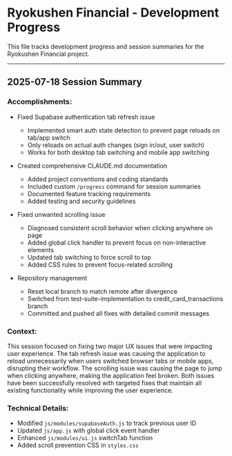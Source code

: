 # Ryokushen Financial - Development Progress

This file tracks development progress and session summaries for the Ryokushen Financial project.

---

## 2025-07-18 Session Summary

### Accomplishments:
- Fixed Supabase authentication tab refresh issue
  - Implemented smart auth state detection to prevent page reloads on tab/app switch
  - Only reloads on actual auth changes (sign in/out, user switch)
  - Works for both desktop tab switching and mobile app switching
  
- Created comprehensive CLAUDE.md documentation
  - Added project conventions and coding standards
  - Included custom `/progress` command for session summaries
  - Documented feature tracking requirements
  - Added testing and security guidelines
  
- Fixed unwanted scrolling issue
  - Diagnosed consistent scroll behavior when clicking anywhere on page
  - Added global click handler to prevent focus on non-interactive elements
  - Updated tab switching to force scroll to top
  - Added CSS rules to prevent focus-related scrolling
  
- Repository management
  - Reset local branch to match remote after divergence
  - Switched from test-suite-implementation to credit_card_transactions branch
  - Committed and pushed all fixes with detailed commit messages

### Context:
This session focused on fixing two major UX issues that were impacting user experience. The tab refresh issue was causing the application to reload unnecessarily when users switched browser tabs or mobile apps, disrupting their workflow. The scrolling issue was causing the page to jump when clicking anywhere, making the application feel broken. Both issues have been successfully resolved with targeted fixes that maintain all existing functionality while improving the user experience.

### Technical Details:
- Modified `js/modules/supabaseAuth.js` to track previous user ID
- Updated `js/app.js` with global click event handler
- Enhanced `js/modules/ui.js` switchTab function
- Added scroll prevention CSS in `styles.css`